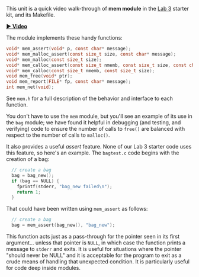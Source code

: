 This unit is a quick video walk-through of **mem module** in the [Lab 3](https://github.com/CS50DartmouthSP25/home/blob/main/labs/lab3) starter kit, and its Makefile.

**[:arrow_forward: Video](https://dartmouth.hosted.panopto.com/Panopto/Pages/Viewer.aspx?id=75860588-a1c3-4a4c-8a1d-ad0d01176ac4)**

The module implements these handy functions:

```c
void* mem_assert(void* p, const char* message);
void* mem_malloc_assert(const size_t size, const char* message);
void* mem_malloc(const size_t size);
void* mem_calloc_assert(const size_t nmemb, const size_t size, const char* message);
void* mem_calloc(const size_t nmemb, const size_t size);
void mem_free(void* ptr);
void mem_report(FILE* fp, const char* message);
int mem_net(void);
```

See `mem.h` for a full description of the behavior and interface to each function.

You don't have to use the `mem` module, but you'll see an example of its use in the `bag` module; we have found it helpful in debugging (and testing, and verifying) code to ensure the number of calls to `free()` are balanced with respect to the number of calls to `malloc()`.

It also provides a useful *assert* feature.
None of our Lab 3 starter code uses this feature, so here's an example.
The `bagtest.c` code begins with the creation of a bag:

```c
  // create a bag                                                               
  bag = bag_new();
  if (bag == NULL) {
    fprintf(stderr, "bag_new failed\n");
    return 1;
  }
```

That could have been written using `mem_assert` as follows:

```c
  // create a bag                                                               
  bag = mem_assert(bag_new(), "bag_new");
```

This function acts just as a pass-through for the pointer seen in its first argument... unless that pointer is `NULL`, in which case the function prints a message to `stderr` and exits.
It is useful for situations where the pointer "should never be NULL" and it is acceptable for the program to exit as a crude means of handling that unexpected condition.
It is particularly useful for code deep inside modules.
